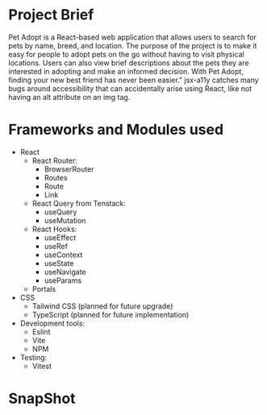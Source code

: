 # Project Brief

Pet Adopt is a React-based web application that allows users to search for pets by name, breed, and location. The purpose of the project is to make it easy for people to adopt pets on the go without having to visit physical locations. Users can also view brief descriptions about the pets they are interested in adopting and make an informed decision. With Pet Adopt, finding your new best friend has never been easier."
jsx-a11y catches many bugs around accessibility that can accidentally arise using React, like not having an alt attribute on an img tag.

# Frameworks and Modules used

- React
  - React Router:
    - BrowserRouter
    - Routes
    - Route
    - Link
  - React Query from Tenstack:
    - useQuery
    - useMutation
  - React Hooks:
    - useEffect
    - useRef
    - useContext
    - useState
    - useNavigate
    - useParams
  - Portals
- CSS
  - Tailwind CSS (planned for future upgrade)
  - TypeScript (planned for future implementation)
- Development tools:
  - Eslint
  - Vite
  - NPM
- Testing:
  - Vitest

# SnapShot
